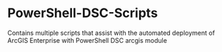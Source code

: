 # PowerShell-DSC-Scripts
 Contains multiple scripts that assist with the automated deployment of ArcGIS Enterprise with PowerShell DSC arcgis module
